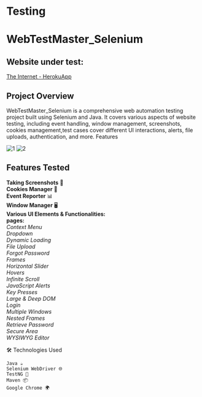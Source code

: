 
# Testing

# WebTestMaster_Selenium

## Website under test:
[The Internet - HerokuApp](http://the-internet.herokuapp.com/) 

## Project Overview

WebTestMaster_Selenium is a comprehensive web automation testing project built using Selenium and Java. It covers various aspects of website testing, including event handling, window management, screenshots, cookies management,test cases cover different UI interactions, alerts, file uploads, authentication, and more. 
Features

![1](https://github.com/user-attachments/assets/e5e92197-2433-419a-8942-d2f848eb30a4)
![2](https://github.com/user-attachments/assets/1f44d4ba-98f5-433a-8e62-956e14c0d8c4)

## Features Tested
 **Taking Screenshots** 📸  
 **Cookies Manager** 🍪  
 **Event Reporter** 📊  
 **Window Manager** 🖥️  
 **Various UI Elements & Functionalities:**    
 **pages:**   
*Context Menu*  
*Dropdown*  
*Dynamic Loading*  
*File Upload*  
*Forgot Password*  
*Frames*  
*Horizontal Slider*  
*Hovers*  
*Infinite Scroll*  
*JavaScript Alerts*  
*Key Presses*  
*Large & Deep DOM*  
*Login*  
*Multiple Windows*   
*Nested Frames*  
*Retrieve Password*  
*Secure Area*  
*WYSIWYG Editor*

🛠️ Technologies Used

    Java ☕
    Selenium WebDriver 🌐
    TestNG 🧪
    Maven 📦
    Google Chrome 🌍
